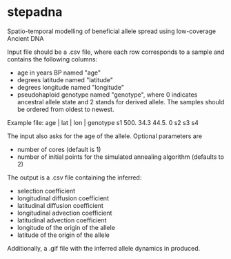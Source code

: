 # stepadna
Spatio-temporal modelling of beneficial allele spread using low-coverage Ancient DNA

Input file should be a .csv file, where each row corresponds to a sample and contains the following columns:
- age in years BP named "age"
- degrees latitude named "latitude"
- degrees longitude named "longitude"
- pseudohaploid genotype named "genotype", where 0 indicates ancestral allele state and 2 stands for derived allele.
The samples should be ordered from oldest to newest.

Example file:
   age | lat | lon | genotype
s1 500.  34.3 44.5.  0
s2
s3
s4

The input also asks for the age of the allele.
Optional parameters are
- number of cores (default is 1)
- number of initial points for the simulated annealing algorithm (defaults to 2)

The output is a .csv file containing the inferred:
- selection coefficient
- longitudinal diffusion coefficient
- latitudinal diffusion coefficient
- longitudinal advection coefficient
- latitudinal advection coefficient
- longitude of the origin of the allele
- latitude of the origin of the allele

 Additionally, a .gif file with the inferred allele dynamics in produced.

